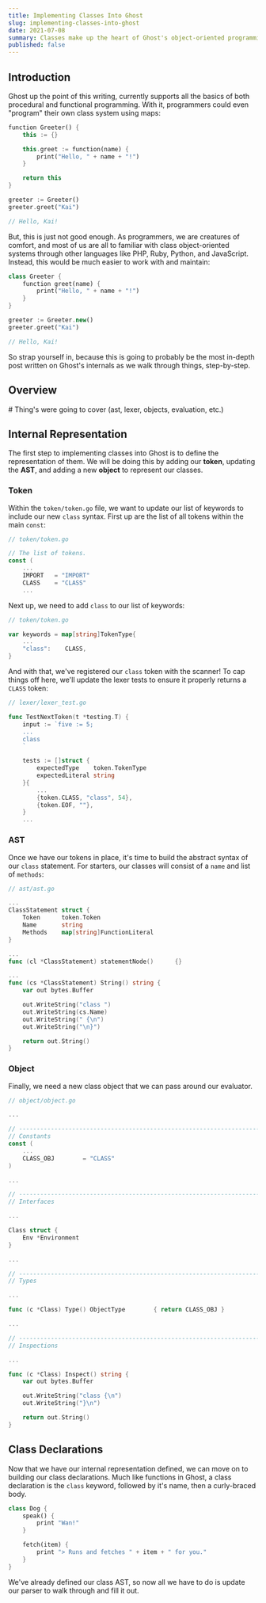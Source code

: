 ```yaml
---
title: Implementing Classes Into Ghost
slug: implementing-classes-into-ghost
date: 2021-07-08
summary: Classes make up the heart of Ghost's object-oriented programming system. In this post, we'll look at how we implemented the system into the virtual machine.
published: false
---
```


## Introduction
Ghost up the point of this writing, currently supports all the basics of both procedural and functional programming. With it, programmers could even "program" their own class system using maps:

```dart
function Greeter() {
    this := {}

    this.greet := function(name) {
        print("Hello, " + name + "!")
    }

    return this
}

greeter := Greeter()
greeter.greet("Kai")

// Hello, Kai!
```

But, this is just not good enough. As programmers, we are creatures of comfort, and most of us are all to familiar with class object-oriented systems through other languages like PHP, Ruby, Python, and JavaScript. Instead, this would be much easier to work with and maintain:

```dart
class Greeter {
    function greet(name) {
        print("Hello, " + name + "!")
    }
}

greeter := Greeter.new()
greeter.greet("Kai")

// Hello, Kai!
```

So strap yourself in, because this is going to probably be the most in-depth post written on Ghost's internals as we walk through things, step-by-step.

## Overview
\# Thing's were going to cover (ast, lexer, objects, evaluation, etc.)

## Internal Representation
The first step to implementing classes into Ghost is to define the representation of them. We will be doing this by adding our **token**, updating the **AST**, and adding a new **object** to represent our classes.

### Token
Within the `token/token.go` file, we want to update our list of keywords to include our new `class` syntax. First up are the list of all tokens within the main `const`:

```go
// token/token.go

// The list of tokens.
const (
    ...
    IMPORT   = "IMPORT"
    CLASS    = "CLASS"
    ...
```

Next up, we need to add `class` to our list of keywords:

```go
// token/token.go

var keywords = map[string]TokenType{
    ...
    "class":    CLASS,
}
```

And with that, we've registered our `class` token with the scanner! To cap things off here, we'll update the lexer tests to ensure it properly returns a `CLASS` token:

```go
// lexer/lexer_test.go

func TestNextToken(t *testing.T) {
    input := `five := 5;
    ...
    class
    `

    tests := []struct {
        expectedType    token.TokenType
        expectedLiteral string
    }{
        ...
        {token.CLASS, "class", 54},
        {token.EOF, ""},
    }
    ...
```

### AST
Once we have our tokens in place, it's time to build the abstract syntax of our `class` statement. For starters, our classes will consist of a `name` and list of `methods`:

```go
// ast/ast.go

...
ClassStatement struct {
    Token      token.Token
    Name       string
    Methods    map[string]FunctionLiteral
}

...
func (cl *ClassStatement) statementNode()      {}

...
func (cs *ClassStatement) String() string {
	var out bytes.Buffer

	out.WriteString("class ")
	out.WriteString(cs.Name)
	out.WriteString(" {\n")
	out.WriteString("\n}")

	return out.String()
}
```

### Object
Finally, we need a new class object that we can pass around our evaluator.

```go
// object/object.go

...

// ----------------------------------------------------------------------------
// Constants
const (
    ...
	CLASS_OBJ        = "CLASS"
)

...

// ----------------------------------------------------------------------------
// Interfaces

...

Class struct {
    Env *Environment
}

...

// ----------------------------------------------------------------------------
// Types

...

func (c *Class) Type() ObjectType		 { return CLASS_OBJ }

...

// ----------------------------------------------------------------------------
// Inspections

...

func (c *Class) Inspect() string {
	var out bytes.Buffer

	out.WriteString("class {\n")
	out.WriteString("}\n")

	return out.String()
}
```

## Class Declarations
Now that we have our internal representation defined, we can move on to building our class declarations. Much like functions in Ghost, a class declaration is the `class` keyword, followed by it's name, then a curly-braced body.

```dart
class Dog {
    speak() {
        print "Wan!"
    }

    fetch(item) {
        print "> Runs and fetches " + item + " for you."
    }
}
```

We've already defined our class AST, so now all we have to do is update our parser to walk through and fill it out.